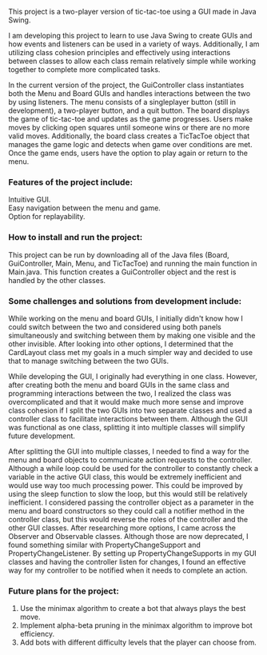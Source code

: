 This project is a two-player version of tic-tac-toe using a GUI made in Java Swing.

I am developing this project to learn to use Java Swing to create GUIs and how events and listeners can be used in a variety of ways. Additionally, I am utilizing class cohesion principles and effectively using interactions between classes to allow each class remain relatively simple while working together to complete more complicated tasks.

In the current version of the project, the GuiController class instantiates both the Menu and Board GUIs and handles interactions between the two by using listeners. The menu consists of a singleplayer button (still in development), a two-player button, and a quit button. The board displays the game of tic-tac-toe and updates as the game progresses. Users make moves by clicking open squares until someone wins or there are no more valid moves. Additionally, the board class creates a TicTacToe object that manages the game logic and detects when game over conditions are met. Once the game ends, users have the option to play again or return to the menu.

### Features of the project include:
Intuitive GUI.
<br/>Easy navigation between the menu and game.
<br/>Option for replayability.

### How to install and run the project:
This project can be run by downloading all of the Java files (Board, GuiController, Main, Menu, and TicTacToe) and running the main function in Main.java. This function creates a GuiController object and the rest is handled by the other classes.

### Some challenges and solutions from development include:
While working on the menu and board GUIs, I initially didn't know how I could switch between the two and considered using both panels simultaneously and switching between them by making one visible and the other invisible. After looking into other options, I determined that the CardLayout class met my goals in a much simpler way and decided to use that to manage switching between the two GUIs.

While developing the GUI, I originally had everything in one class. However, after creating both the menu and board GUIs in the same class and programming interactions between the two, I realized the class was overcomplicated and that it would make much more sense and improve class cohesion if I split the two GUIs into two separate classes and used a controller class to facilitate interactions between them. Although the GUI was functional as one class, splitting it into multiple classes will simplify future development.

After splitting the GUI into multiple classes, I needed to find a way for the menu and board objects to communicate action requests to the controller. Although a while loop could be used for the controller to constantly check a variable in the active GUI class, this would be extremely inefficient and would use way too much processing power. This could be improved by using the sleep function to slow the loop, but this would still be relatively inefficient. I considered passing the controller object as a parameter in the menu and board constructors so they could call a notifier method in the controller class, but this would reverse the roles of the controller and the other GUI classes. After researching more options, I came across the Observer and Observable classes. Although those are now deprecated, I found something similar with PropertyChangeSupport and PropertyChangeListener. By setting up PropertyChangeSupports in my GUI classes and having the controller listen for changes, I found an effective way for my controller to be notified when it needs to complete an action.

### Future plans for the project:
1. Use the minimax algorithm to create a bot that always plays the best move.
2. Implement alpha-beta pruning in the minimax algorithm to improve bot efficiency.
3. Add bots with different difficulty levels that the player can choose from.
